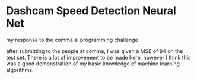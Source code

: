 # Dashcam Speed Detection Neural Net

my response to the comma.ai programming challenge

after submitting to the people at comma, I was given a MSE of 84 on the test set. There is a lot of improvement to be made here, however I think this was a good demonstration of my basic knowledge of machine learning algorithms.
